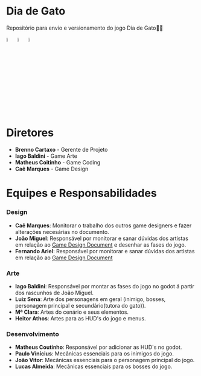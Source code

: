 # Dia de Gato
Repositório para envio e versionamento do jogo Dia de Gato🐱‍👤

<img src="https://godotengine.org/assets/press/icon_color_outline.png" width="5%">   <img src="https://upload.wikimedia.org/wikipedia/commons/thumb/6/69/Logo_Aseprite.svg/640px-Logo_Aseprite.svg.png" width="5%">   <img src="https://w7.pngwing.com/pngs/885/629/png-transparent-miro-hd-logo.png" width="5%">

# Diretores
- **Brenno Cartaxo** - Gerente de Projeto
- **Iago Baldini** - Game Arte
- **Matheus Coitinho** - Game Coding
- **Caê Marques** - Game Design

# Equipes e Responsabilidades

### Design
- **Caê Marques**: Monitorar o trabalho dos outros game designers e fazer alterações necesárias no documento.
- **João Miguel**: Responsável por monitorar e sanar dúvidas dos artistas em relação ao [Game Design Document](https://docs.google.com/document/d/1M4Wph4pjcsxpqcV-By88bNAgbWqIHWhyxTupAB4sY24/edit?usp=sharing) e desenhar as fases do jogo.
- **Fernando Ariel**: Responsável por monitorar e sanar dúvidas dos artistas em relação ao [Game Design Document](https://docs.google.com/document/d/1M4Wph4pjcsxpqcV-By88bNAgbWqIHWhyxTupAB4sY24/edit?usp=sharing)

### Arte
- **Iago Baldini**: Responsável por montar as fases do jogo no godot á partir dos rascunhos de João Miguel.
- **Luiz Sena**: Arte dos personagens em geral (inimigo, bosses, personagem principal e secundário(tutora do gato)).
- **Mª Clara**: Artes do cenário e seus elementos.
- **Heitor Athos**: Artes para as HUD's do jogo e menus.

### Desenvolvimento
- **Matheus Coutinho**: Responsável por adicionar as HUD's no godot.
- **Paulo Vinícius**: Mecânicas essenciais para os inimigos do jogo.
- **João Vitor**: Mecânicas essenciais para o personagem principal do jogo.
- **Lucas Almeida**: Mecânicas essenciais para os bosses do jogo.

